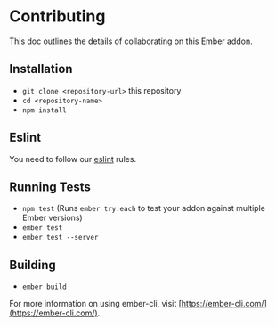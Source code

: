 # Contributing

This doc outlines the details of collaborating on this Ember addon.

## Installation

* `git clone <repository-url>` this repository
* `cd <repository-name>`
* `npm install`

## Eslint

You need to follow our [eslint](https://github.com/BBVAEngineering/javascript/tree/master/eslint-config-bbva) rules.

## Running Tests

* `npm test` (Runs `ember try:each` to test your addon against multiple Ember versions)
* `ember test`
* `ember test --server`

## Building

* `ember build`

For more information on using ember-cli, visit [https://ember-cli.com/](https://ember-cli.com/).
